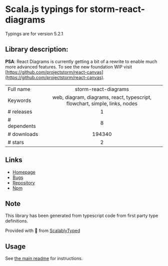 
# Scala.js typings for storm-react-diagrams

Typings are for version 5.2.1

## Library description:
**PSA**: React Diagrams is currently getting a bit of a rewrite to enable much more advanced features. To see the new foundation WIP visit [https://github.com/projectstorm/react-canvas](https://github.com/projectstorm/react-canvas).

|                    |                 |
| ------------------ | :-------------: |
| Full name          | storm-react-diagrams |
| Keywords           | web, diagram, diagrams, react, typescript, flowchart, simple, links, nodes |
| # releases         | 1 |
| # dependents       | 8 |
| # downloads        | 194340 |
| # stars            | 2 |

## Links
- [Homepage](https://github.com/projectstorm/react-diagrams#readme)
- [Bugs](https://github.com/projectstorm/react-diagrams/issues)
- [Repository](https://github.com/projectstorm/react-diagrams)
- [Npm](https://www.npmjs.com/package/storm-react-diagrams)
    


## Note
This library has been generated from typescript code from first party type definitions.

Provided with :purple_heart: from [ScalablyTyped](https://github.com/oyvindberg/ScalablyTyped)

## Usage
See [the main readme](../../readme.md) for instructions.



